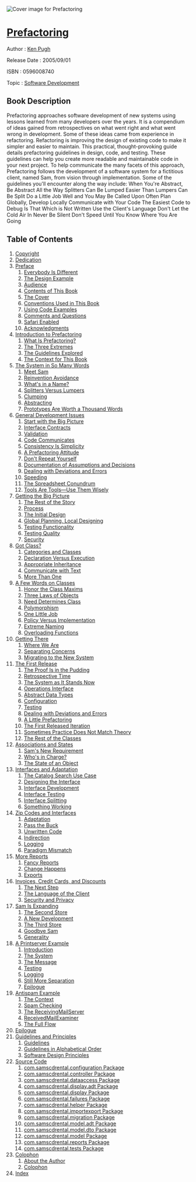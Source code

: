 ![Cover image for Prefactoring](https://imgdetail.ebookreading.net/cover/cover/software_development/EB0596008740.jpg)

[Prefactoring](https://ebookreading.net/view/book/Prefactoring-EB0596008740_1.html "Prefactoring")
====================================================================================================================

Author : [Ken Pugh](https://ebookreading.net/search/author/Ken+Pugh)

Release Date : 2005/09/01

ISBN : 0596008740

Topic : [Software Development](https://ebookreading.net/search/category/software-development)

Book Description
-----------------

Prefactoring approaches software development of new systems using lessons learned from many developers over the years. It is a compendium of ideas gained from retrospectives on what went right and what went wrong in development. Some of these ideas came from experience in refactoring. Refactoring is improving the design of existing code to make it simpler and easier to maintain. 
This practical, thought-provoking guide details prefactoring guidelines in design, code, and testing. These guidelines can help you create more readable and maintainable code in your next project.
To help communicate the many facets of this approach, Prefactoring follows the development of a software system for a fictitious client, named Sam, from vision through implementation. Some of the guidelines you'll encounter along the way include:
When You're Abstract, Be Abstract All the Way
Splitters Can Be Lumped Easier Than Lumpers Can Be Split
Do a Little Job Well and You May Be Called Upon Often
Plan Globally, Develop Locally
Communicate with Your Code
The Easiest Code to Debug Is That Which is Not Written
Use the Client's Language
Don't Let the Cold Air In
Never Be Silent
Don't Speed Until You Know Where You Are Going
              
Table of Contents
-----------------

1. [Copyright](https://ebookreading.net/view/book/Prefactoring-EB0596008740_1.html)
1. [Dedication](https://ebookreading.net/view/book/Prefactoring-EB0596008740_2.html)
1. [Preface](https://ebookreading.net/view/book/Prefactoring-EB0596008740_3.html)
    1. [Everybody Is Different](https://ebookreading.net/view/book/Prefactoring-EB0596008740_4.html)
    1. [The Design Example](https://ebookreading.net/view/book/Prefactoring-EB0596008740_5.html)
    1. [Audience](https://ebookreading.net/view/book/Prefactoring-EB0596008740_6.html)
    1. [Contents of This Book](https://ebookreading.net/view/book/Prefactoring-EB0596008740_7.html)
    1. [The Cover](https://ebookreading.net/view/book/Prefactoring-EB0596008740_8.html)
    1. [Conventions Used in This Book](https://ebookreading.net/view/book/Prefactoring-EB0596008740_9.html)
    1. [Using Code Examples](https://ebookreading.net/view/book/Prefactoring-EB0596008740_10.html)
    1. [Comments and Questions](https://ebookreading.net/view/book/Prefactoring-EB0596008740_11.html)
    1. [Safari Enabled](https://ebookreading.net/view/book/Prefactoring-EB0596008740_12.html)
    1. [Acknowledgments](https://ebookreading.net/view/book/Prefactoring-EB0596008740_13.html)
1. [Introduction to Prefactoring](https://ebookreading.net/view/book/Prefactoring-EB0596008740_14.html)
    1. [What Is Prefactoring?](https://ebookreading.net/view/book/Prefactoring-EB0596008740_15.html)
    1. [The Three Extremes](https://ebookreading.net/view/book/Prefactoring-EB0596008740_16.html)
    1. [The Guidelines Explored](https://ebookreading.net/view/book/Prefactoring-EB0596008740_17.html)
    1. [The Context for This Book](https://ebookreading.net/view/book/Prefactoring-EB0596008740_18.html)
1. [The System in So Many Words](https://ebookreading.net/view/book/Prefactoring-EB0596008740_19.html)
    1. [Meet Sam](https://ebookreading.net/view/book/Prefactoring-EB0596008740_20.html)
    1. [Reinvention Avoidance](https://ebookreading.net/view/book/Prefactoring-EB0596008740_21.html)
    1. [What&#39;s in a Name?](https://ebookreading.net/view/book/Prefactoring-EB0596008740_22.html)
    1. [Splitters Versus Lumpers](https://ebookreading.net/view/book/Prefactoring-EB0596008740_23.html)
    1. [Clumping](https://ebookreading.net/view/book/Prefactoring-EB0596008740_24.html)
    1. [Abstracting](https://ebookreading.net/view/book/Prefactoring-EB0596008740_25.html)
    1. [Prototypes Are Worth a Thousand Words](https://ebookreading.net/view/book/Prefactoring-EB0596008740_26.html)
1. [General Development Issues](https://ebookreading.net/view/book/Prefactoring-EB0596008740_27.html)
    1. [Start with the Big Picture](https://ebookreading.net/view/book/Prefactoring-EB0596008740_28.html)
    1. [Interface Contracts](https://ebookreading.net/view/book/Prefactoring-EB0596008740_29.html)
    1. [Validation](https://ebookreading.net/view/book/Prefactoring-EB0596008740_30.html)
    1. [Code Communicates](https://ebookreading.net/view/book/Prefactoring-EB0596008740_31.html)
    1. [Consistency Is Simplicity](https://ebookreading.net/view/book/Prefactoring-EB0596008740_32.html)
    1. [A Prefactoring Attitude](https://ebookreading.net/view/book/Prefactoring-EB0596008740_33.html)
    1. [Don&#39;t Repeat Yourself](https://ebookreading.net/view/book/Prefactoring-EB0596008740_34.html)
    1. [Documentation of Assumptions and Decisions](https://ebookreading.net/view/book/Prefactoring-EB0596008740_35.html)
    1. [Dealing with Deviations and Errors](https://ebookreading.net/view/book/Prefactoring-EB0596008740_36.html)
    1. [Speeding](https://ebookreading.net/view/book/Prefactoring-EB0596008740_37.html)
    1. [The Spreadsheet Conundrum](https://ebookreading.net/view/book/Prefactoring-EB0596008740_38.html)
    1. [Tools Are Tools—Use Them Wisely](https://ebookreading.net/view/book/Prefactoring-EB0596008740_39.html)
1. [Getting the Big Picture](https://ebookreading.net/view/book/Prefactoring-EB0596008740_40.html)
    1. [The Rest of the Story](https://ebookreading.net/view/book/Prefactoring-EB0596008740_41.html)
    1. [Process](https://ebookreading.net/view/book/Prefactoring-EB0596008740_42.html)
    1. [The Initial Design](https://ebookreading.net/view/book/Prefactoring-EB0596008740_43.html)
    1. [Global Planning, Local Designing](https://ebookreading.net/view/book/Prefactoring-EB0596008740_44.html)
    1. [Testing Functionality](https://ebookreading.net/view/book/Prefactoring-EB0596008740_45.html)
    1. [Testing Quality](https://ebookreading.net/view/book/Prefactoring-EB0596008740_46.html)
    1. [Security](https://ebookreading.net/view/book/Prefactoring-EB0596008740_47.html)
1. [Got Class?](https://ebookreading.net/view/book/Prefactoring-EB0596008740_48.html)
    1. [Categories and Classes](https://ebookreading.net/view/book/Prefactoring-EB0596008740_49.html)
    1. [Declaration Versus Execution](https://ebookreading.net/view/book/Prefactoring-EB0596008740_50.html)
    1. [Appropriate Inheritance](https://ebookreading.net/view/book/Prefactoring-EB0596008740_51.html)
    1. [Communicate with Text](https://ebookreading.net/view/book/Prefactoring-EB0596008740_52.html)
    1. [More Than One](https://ebookreading.net/view/book/Prefactoring-EB0596008740_53.html)
1. [A Few Words on Classes](https://ebookreading.net/view/book/Prefactoring-EB0596008740_54.html)
    1. [Honor the Class Maxims](https://ebookreading.net/view/book/Prefactoring-EB0596008740_55.html)
    1. [Three Laws of Objects](https://ebookreading.net/view/book/Prefactoring-EB0596008740_56.html)
    1. [Need Determines Class](https://ebookreading.net/view/book/Prefactoring-EB0596008740_57.html)
    1. [Polymorphism](https://ebookreading.net/view/book/Prefactoring-EB0596008740_58.html)
    1. [One Little Job](https://ebookreading.net/view/book/Prefactoring-EB0596008740_59.html)
    1. [Policy Versus Implementation](https://ebookreading.net/view/book/Prefactoring-EB0596008740_60.html)
    1. [Extreme Naming](https://ebookreading.net/view/book/Prefactoring-EB0596008740_61.html)
    1. [Overloading Functions](https://ebookreading.net/view/book/Prefactoring-EB0596008740_62.html)
1. [Getting There](https://ebookreading.net/view/book/Prefactoring-EB0596008740_63.html)
    1. [Where We Are](https://ebookreading.net/view/book/Prefactoring-EB0596008740_64.html)
    1. [Separating Concerns](https://ebookreading.net/view/book/Prefactoring-EB0596008740_65.html)
    1. [Migrating to the New System](https://ebookreading.net/view/book/Prefactoring-EB0596008740_66.html)
1. [The First Release](https://ebookreading.net/view/book/Prefactoring-EB0596008740_67.html)
    1. [The Proof Is in the Pudding](https://ebookreading.net/view/book/Prefactoring-EB0596008740_68.html)
    1. [Retrospective Time](https://ebookreading.net/view/book/Prefactoring-EB0596008740_69.html)
    1. [The System as It Stands Now](https://ebookreading.net/view/book/Prefactoring-EB0596008740_70.html)
    1. [Operations Interface](https://ebookreading.net/view/book/Prefactoring-EB0596008740_71.html)
    1. [Abstract Data Types](https://ebookreading.net/view/book/Prefactoring-EB0596008740_72.html)
    1. [Configuration](https://ebookreading.net/view/book/Prefactoring-EB0596008740_73.html)
    1. [Testing](https://ebookreading.net/view/book/Prefactoring-EB0596008740_74.html)
    1. [Dealing with Deviations and Errors](https://ebookreading.net/view/book/Prefactoring-EB0596008740_75.html)
    1. [A Little Prefactoring](https://ebookreading.net/view/book/Prefactoring-EB0596008740_76.html)
    1. [The First Released Iteration](https://ebookreading.net/view/book/Prefactoring-EB0596008740_77.html)
    1. [Sometimes Practice Does Not Match Theory](https://ebookreading.net/view/book/Prefactoring-EB0596008740_78.html)
    1. [The Rest of the Classes](https://ebookreading.net/view/book/Prefactoring-EB0596008740_79.html)
1. [Associations and States](https://ebookreading.net/view/book/Prefactoring-EB0596008740_80.html)
    1. [Sam&#39;s New Requirement](https://ebookreading.net/view/book/Prefactoring-EB0596008740_81.html)
    1. [Who&#39;s in Charge?](https://ebookreading.net/view/book/Prefactoring-EB0596008740_82.html)
    1. [The State of an Object](https://ebookreading.net/view/book/Prefactoring-EB0596008740_83.html)
1. [Interfaces and Adaptation](https://ebookreading.net/view/book/Prefactoring-EB0596008740_84.html)
    1. [The Catalog Search Use Case](https://ebookreading.net/view/book/Prefactoring-EB0596008740_85.html)
    1. [Designing the Interface](https://ebookreading.net/view/book/Prefactoring-EB0596008740_86.html)
    1. [Interface Development](https://ebookreading.net/view/book/Prefactoring-EB0596008740_87.html)
    1. [Interface Testing](https://ebookreading.net/view/book/Prefactoring-EB0596008740_88.html)
    1. [Interface Splitting](https://ebookreading.net/view/book/Prefactoring-EB0596008740_89.html)
    1. [Something Working](https://ebookreading.net/view/book/Prefactoring-EB0596008740_90.html)
1. [Zip Codes and Interfaces](https://ebookreading.net/view/book/Prefactoring-EB0596008740_91.html)
    1. [Adaptation](https://ebookreading.net/view/book/Prefactoring-EB0596008740_92.html)
    1. [Pass the Buck](https://ebookreading.net/view/book/Prefactoring-EB0596008740_93.html)
    1. [Unwritten Code](https://ebookreading.net/view/book/Prefactoring-EB0596008740_94.html)
    1. [Indirection](https://ebookreading.net/view/book/Prefactoring-EB0596008740_95.html)
    1. [Logging](https://ebookreading.net/view/book/Prefactoring-EB0596008740_96.html)
    1. [Paradigm Mismatch](https://ebookreading.net/view/book/Prefactoring-EB0596008740_97.html)
1. [More Reports](https://ebookreading.net/view/book/Prefactoring-EB0596008740_98.html)
    1. [Fancy Reports](https://ebookreading.net/view/book/Prefactoring-EB0596008740_99.html)
    1. [Change Happens](https://ebookreading.net/view/book/Prefactoring-EB0596008740_100.html)
    1. [Exports](https://ebookreading.net/view/book/Prefactoring-EB0596008740_101.html)
1. [Invoices, Credit Cards, and Discounts](https://ebookreading.net/view/book/Prefactoring-EB0596008740_102.html)
    1. [The Next Step](https://ebookreading.net/view/book/Prefactoring-EB0596008740_103.html)
    1. [The Language of the Client](https://ebookreading.net/view/book/Prefactoring-EB0596008740_104.html)
    1. [Security and Privacy](https://ebookreading.net/view/book/Prefactoring-EB0596008740_105.html)
1. [Sam Is Expanding](https://ebookreading.net/view/book/Prefactoring-EB0596008740_106.html)
    1. [The Second Store](https://ebookreading.net/view/book/Prefactoring-EB0596008740_107.html)
    1. [A New Development](https://ebookreading.net/view/book/Prefactoring-EB0596008740_108.html)
    1. [The Third Store](https://ebookreading.net/view/book/Prefactoring-EB0596008740_109.html)
    1. [Goodbye Sam](https://ebookreading.net/view/book/Prefactoring-EB0596008740_110.html)
    1. [Generality](https://ebookreading.net/view/book/Prefactoring-EB0596008740_111.html)
1. [A Printserver Example](https://ebookreading.net/view/book/Prefactoring-EB0596008740_112.html)
    1. [Introduction](https://ebookreading.net/view/book/Prefactoring-EB0596008740_113.html)
    1. [The System](https://ebookreading.net/view/book/Prefactoring-EB0596008740_114.html)
    1. [The Message](https://ebookreading.net/view/book/Prefactoring-EB0596008740_115.html)
    1. [Testing](https://ebookreading.net/view/book/Prefactoring-EB0596008740_116.html)
    1. [Logging](https://ebookreading.net/view/book/Prefactoring-EB0596008740_117.html)
    1. [Still More Separation](https://ebookreading.net/view/book/Prefactoring-EB0596008740_118.html)
    1. [Epilogue](https://ebookreading.net/view/book/Prefactoring-EB0596008740_119.html)
1. [Antispam Example](https://ebookreading.net/view/book/Prefactoring-EB0596008740_120.html)
    1. [The Context](https://ebookreading.net/view/book/Prefactoring-EB0596008740_121.html)
    1. [Spam Checking](https://ebookreading.net/view/book/Prefactoring-EB0596008740_122.html)
    1. [The ReceivingMailServer](https://ebookreading.net/view/book/Prefactoring-EB0596008740_123.html)
    1. [ReceivedMailExaminer](https://ebookreading.net/view/book/Prefactoring-EB0596008740_124.html)
    1. [The Full Flow](https://ebookreading.net/view/book/Prefactoring-EB0596008740_125.html)
1. [Epilogue](https://ebookreading.net/view/book/Prefactoring-EB0596008740_126.html)
1. [Guidelines and Principles](https://ebookreading.net/view/book/Prefactoring-EB0596008740_127.html)
    1. [Guidelines](https://ebookreading.net/view/book/Prefactoring-EB0596008740_128.html)
    1. [Guidelines in Alphabetical Order](https://ebookreading.net/view/book/Prefactoring-EB0596008740_129.html)
    1. [Software Design Principles](https://ebookreading.net/view/book/Prefactoring-EB0596008740_130.html)
1. [Source Code](https://ebookreading.net/view/book/Prefactoring-EB0596008740_131.html)
    1. [com.samscdrental.configuration Package](https://ebookreading.net/view/book/Prefactoring-EB0596008740_132.html)
    1. [com.samscdrental.controller Package](https://ebookreading.net/view/book/Prefactoring-EB0596008740_133.html)
    1. [com.samscdrental.dataaccess Package](https://ebookreading.net/view/book/Prefactoring-EB0596008740_134.html)
    1. [com.samscdrental.display.adt Package](https://ebookreading.net/view/book/Prefactoring-EB0596008740_135.html)
    1. [com.samscdrental.display Package](https://ebookreading.net/view/book/Prefactoring-EB0596008740_136.html)
    1. [com.samscdrental.failures Package](https://ebookreading.net/view/book/Prefactoring-EB0596008740_137.html)
    1. [com.samscdrental.helper Package](https://ebookreading.net/view/book/Prefactoring-EB0596008740_138.html)
    1. [com.samscdrental.importexport Package](https://ebookreading.net/view/book/Prefactoring-EB0596008740_139.html)
    1. [com.samscdrental.migration Package](https://ebookreading.net/view/book/Prefactoring-EB0596008740_140.html)
    1. [com.samscdrental.model.adt Package](https://ebookreading.net/view/book/Prefactoring-EB0596008740_141.html)
    1. [com.samscdrental.model.dto Package](https://ebookreading.net/view/book/Prefactoring-EB0596008740_142.html)
    1. [com.samscdrental.model Package](https://ebookreading.net/view/book/Prefactoring-EB0596008740_143.html)
    1. [com.samscdrental.reports Package](https://ebookreading.net/view/book/Prefactoring-EB0596008740_144.html)
    1. [com.samscdrental.tests Package](https://ebookreading.net/view/book/Prefactoring-EB0596008740_145.html)
1. [Colophon](https://ebookreading.net/view/book/Prefactoring-EB0596008740_146.html)
    1. [About the Author](https://ebookreading.net/view/book/Prefactoring-EB0596008740_147.html)
    1. [Colophon](https://ebookreading.net/view/book/Prefactoring-EB0596008740_148.html)
1. [Index](https://ebookreading.net/view/book/Prefactoring-EB0596008740_149.html)

